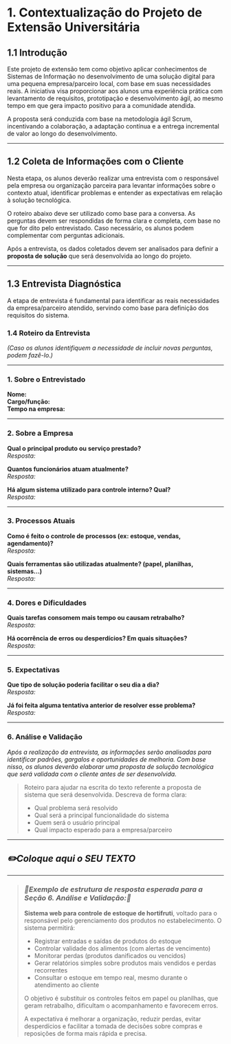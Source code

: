 # 1. Contextualização do Projeto de Extensão Universitária

## 1.1 Introdução

Este projeto de extensão tem como objetivo aplicar conhecimentos de Sistemas de Informação no desenvolvimento de uma solução digital para uma pequena empresa/parceiro local, com base em suas necessidades reais. A iniciativa visa proporcionar aos alunos uma experiência prática com levantamento de requisitos, prototipação e desenvolvimento ágil, ao mesmo tempo em que gera impacto positivo para a comunidade atendida.

A proposta será conduzida com base na metodologia ágil Scrum, incentivando a colaboração, a adaptação contínua e a entrega incremental de valor ao longo do desenvolvimento.

---

## 1.2 Coleta de Informações com o Cliente

Nesta etapa, os alunos deverão realizar uma entrevista com o responsável pela empresa ou organização parceira para levantar informações sobre o contexto atual, identificar problemas e entender as expectativas em relação à solução tecnológica. 

O roteiro abaixo deve ser utilizado como base para a conversa. As perguntas devem ser respondidas de forma clara e completa, com base no que for dito pelo entrevistado. Caso necessário, os alunos podem complementar com perguntas adicionais.

Após a entrevista, os dados coletados devem ser analisados para definir a **proposta de solução** que será desenvolvida ao longo do projeto.

---

## 1.3 Entrevista Diagnóstica

A etapa de entrevista é fundamental para identificar as reais necessidades da empresa/parceiro atendido, servindo como base para definição dos requisitos do sistema.

### 1.4 Roteiro da Entrevista

_(Caso os alunos identifiquem a necessidade de incluir novas perguntas, podem fazê-lo.)_

---

### 1. Sobre o Entrevistado

**Nome:**  
**Cargo/função:**  
**Tempo na empresa:**  

---

### 2. Sobre a Empresa

**Qual o principal produto ou serviço prestado?**  
_Resposta:_  

**Quantos funcionários atuam atualmente?**  
_Resposta:_  

**Há algum sistema utilizado para controle interno? Qual?**  
_Resposta:_  

---

### 3. Processos Atuais

**Como é feito o controle de processos (ex: estoque, vendas, agendamento)?**  
_Resposta:_  

**Quais ferramentas são utilizadas atualmente? (papel, planilhas, sistemas...)**  
_Resposta:_  

---

### 4. Dores e Dificuldades

**Quais tarefas consomem mais tempo ou causam retrabalho?**  
_Resposta:_  

**Há ocorrência de erros ou desperdícios? Em quais situações?**  
_Resposta:_  

---

### 5. Expectativas

**Que tipo de solução poderia facilitar o seu dia a dia?**  
_Resposta:_  

**Já foi feita alguma tentativa anterior de resolver esse problema?**  
_Resposta:_  

---

### 6. Análise e Validação

_Após a realização da entrevista, as informações serão analisadas para identificar padrões, gargalos e oportunidades de melhoria. Com base nisso, os alunos deverão elaborar uma proposta de solução tecnológica que será validada com o cliente antes de ser desenvolvida._ 


> Roteiro para ajudar na escrita do texto referente a proposta de sistema que será desenvolvida. Descreva de forma clara:
> - Qual problema será resolvido
> - Qual será a principal funcionalidade do sistema
> - Quem será o usuário principal
> - Qual impacto esperado para a empresa/parceiro

---
## _✏️Coloque aqui o SEU TEXTO_ 


---
  
> ### _🧩Exemplo de estrutura de resposta esperada para a Seção 6. Análise e Validação:🧩_  
> **Sistema web para controle de estoque de hortifruti**, voltado para o responsável pelo gerenciamento dos produtos no estabelecimento. O sistema permitirá:  
> 
> - Registrar entradas e saídas de produtos do estoque  
> - Controlar validade dos alimentos (com alertas de vencimento)  
> - Monitorar perdas (produtos danificados ou vencidos)  
> - Gerar relatórios simples sobre produtos mais vendidos e perdas recorrentes  
> - Consultar o estoque em tempo real, mesmo durante o atendimento ao cliente  
> 
> O objetivo é substituir os controles feitos em papel ou planilhas, que geram retrabalho, dificultam o acompanhamento e favorecem erros.  
> 
> A expectativa é melhorar a organização, reduzir perdas, evitar desperdícios e facilitar a tomada de decisões sobre compras e reposições de forma mais rápida e precisa.






